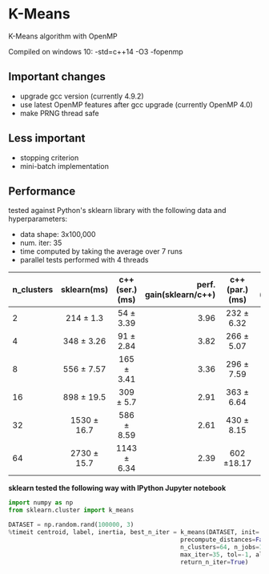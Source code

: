 # K-Means
K-Means algorithm with OpenMP

Compiled on windows 10: -std=c++14 -O3 -fopenmp

## Important changes

* upgrade gcc version (currently 4.9.2)
* use latest OpenMP features after gcc upgrade (currently OpenMP 4.0)
* make PRNG thread safe

## Less important

* stopping criterion
* mini-batch implementation

## Performance

tested against Python's sklearn library with the following data and hyperparameters:

* data shape: 3x100,000
* num. iter: 35
* time computed by taking the average over 7 runs
* parallel tests performed with 4 threads

| n_clusters | sklearn(ms)   | c++(ser.)(ms)  |  perf. gain(sklearn/c++) |c++(par.)(ms)| perf. gain (ser./par.)|
| :---       |:---:          |:---:           |---:                      |:---:        |---:                   |
|     2      | 214 ± 1.3     |  54 ± 3.39     |3.96| 232 ± 6.32|0.23|-|
|     4      | 348 ± 3.26    |  91 ± 2.84     |3.82| 266 ± 5.07|0.34|-|
|     8      | 556 ± 7.57    | 165 ± 3.41     |3.36| 296 ± 7.59|0.56|-|
|     16     | 898 ± 19.5    | 309 ± 5.7      |2.91| 363 ± 6.64|0.85|-|
|     32     |1530 ± 16.7    | 586 ± 8.59     |2.61| 430 ± 8.15|1.36|-|
|     64     |2730 ± 15.7    |1143 ± 6.34     |2.39| 602 ±18.17|1.90|-|


**sklearn tested the following way with IPython Jupyter notebook**
```python
import numpy as np
from sklearn.cluster import k_means

DATASET = np.random.rand(100000, 3)
%timeit centroid, label, inertia, best_n_iter = k_means(DATASET, init='random', \
                                                precompute_distances=False, n_init=1, \
                                                n_clusters=64, n_jobs=1, \
                                                max_iter=35, tol=-1, algorithm="full", \
                                                return_n_iter=True)
```
